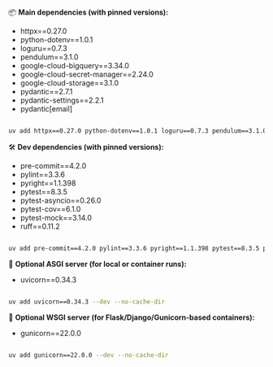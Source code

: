 📦 **Main dependencies (with pinned versions):**

* httpx==0.27.0
* python-dotenv==1.0.1
* loguru==0.7.3
* pendulum==3.1.0
* google-cloud-bigquery==3.34.0
* google-cloud-secret-manager==2.24.0
* google-cloud-storage==3.1.0
* pydantic==2.7.1
* pydantic-settings==2.2.1
* pydantic\[email]

```bash

uv add httpx==0.27.0 python-dotenv==1.0.1 loguru==0.7.3 pendulum==3.1.0 google-cloud-bigquery==3.34.0 google-cloud-secret-manager==2.24.0 google-cloud-storage==3.1.0 pydantic==2.7.1 pydantic-settings==2.2.1 "pydantic[email]" --no-cache-dir
```

🛠️ **Dev dependencies (with pinned versions):**

* pre-commit==4.2.0
* pylint==3.3.6
* pyright==1.1.398
* pytest==8.3.5
* pytest-asyncio==0.26.0
* pytest-cov==6.1.0
* pytest-mock==3.14.0
* ruff==0.11.2

```bash

uv add pre-commit==4.2.0 pylint==3.3.6 pyright==1.1.398 pytest==8.3.5 pytest-asyncio==0.26.0 pytest-cov==6.1.0 pytest-mock==3.14.0 ruff==0.11.2 --group=dev --no-cache-dir
```

🚀 **Optional ASGI server (for local or container runs):**

* uvicorn==0.34.3

```bash

uv add uvicorn==0.34.3 --dev --no-cache-dir
```

🐘 **Optional WSGI server (for Flask/Django/Gunicorn-based containers):**

* gunicorn==22.0.0

```bash

uv add gunicorn==22.0.0 --dev --no-cache-dir
```
